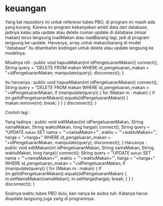 # keuangan
Yang liat repository ini untuk referensi tubes PBO, di program ini masih ada yang kurang. Karena ini program kebanyakan ambil data dari database, jadinya kalau ada update atau delete cuman update di database (misal makan) terus langsung loadMakan atau loadBarang lagi, jadi di program langsung ke-update. Harusnya, array untuk makan/barang di model "database" itu ditambahin kodingan untuk delete atau update langsung ke modelnya.

Misalnya nih : 
public void hapusMakan(int idPengeluaranMakan){
        connect();
        String query = "DELETE FROM makan WHERE id_pengeluaran_makan = "+idPengeluaranMakan;
        manipulate(query);
        disconnect();
    }
    
Itu harusnya :
public void hapusMakan(int idPengeluaranMakan){
    connect();
    String query = "DELETE FROM makan WHERE id_pengeluaran_makan = "+idPengeluaranMakan;
    if (manipulate(query)) {
        for (Makan m : makan) {
            if (m.getIdPengeluaranMakan().equals(idPengeluaranMakan)) {
                makan.remove(m);
                break;
            }
        }
    }
    disconnect();
}

Contoh lagi :

Yang tadinya :
public void editMakan(int idPengeluaranMakan, String namaMakan, String waktuMakan, long harga){
      connect();
      String query = "UPDATE `makan` SET nama = '"+namaMakan+"', waktu = '"+waktuMakan+"', harga = "+harga+" WHERE id_pengeluaran_makan = "+idPengeluaranMakan;
      manipulate(query);
      disconnect();
}
Harusnya :
public void editMakan(int idPengeluaranMakan, String namaMakan, String waktuMakan, long harga){
    connect();
    String query = "UPDATE `makan` SET nama = '"+namaMakan+"', waktu = '"+waktuMakan+"', harga = "+harga+" WHERE id_pengeluaran_makan = "+idPengeluaranMakan;
    if (manipulate(query)) {
        for (Makan m : makan) {
            if (m.getIdPengeluaranMakan().equals(idPengeluaranMakan) {
                m.setNamaMakan(namaMakan);
                m.setHarga(harga);
                break;
            }
        }
    }
    disconnect();
}
    
    
Soalnya waktu tubes PBO dulu, kan nanya ke asdos tuh. Katanya harus diupdate langsung juga yang di programnya.
